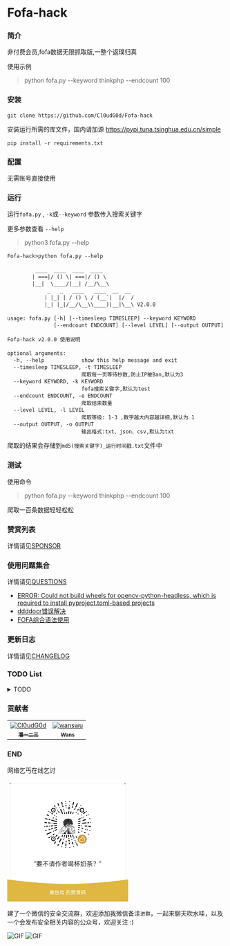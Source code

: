 # Fofa-hack

### 简介

非付费会员,fofa数据无限抓取版,一整个返璞归真

使用示例
> python fofa.py --keyword thinkphp --endcount 100
### 安装

```shell
git clone https://github.com/Cl0udG0d/Fofa-hack
```

安装运行所需的库文件，国内请加源 https://pypi.tuna.tsinghua.edu.cn/simple

```shell
pip install -r requirements.txt
```

### 配置

无需账号直接使用

### 运行

运行`fofa.py` , `-k`或`--keyword` 参数传入搜索关键字

更多参数查看 `--help`

> python3 fofa.py --help

```shell
Fofa-hack>python fofa.py --help

         ____  ____  ____  ____                 
        | ===|/ () \| ===|/ () \                
        |__|  \____/|__| /__/\__\               
             _   _   ____   ____  __  __        
            | |_| | / () \ / (__`|  |/  /       
            |_| |_|/__/\__\\____)|__|\__\ V2.0.0
                                                
usage: fofa.py [-h] [--timesleep TIMESLEEP] --keyword KEYWORD         
               [--endcount ENDCOUNT] [--level LEVEL] [--output OUTPUT]
                                                                      
Fofa-hack v2.0.0 使用说明                                             

optional arguments:
  -h, --help            show this help message and exit
  --timesleep TIMESLEEP, -t TIMESLEEP
                        爬取每一页等待秒数,防止IP被Ban,默认为3
  --keyword KEYWORD, -k KEYWORD
                        fofa搜索关键字,默认为test
  --endcount ENDCOUNT, -e ENDCOUNT
                        爬取结束数量
  --level LEVEL, -l LEVEL
                        爬取等级: 1-3 ,数字越大内容越详细,默认为 1
  --output OUTPUT, -o OUTPUT
                        输出格式:txt、json、csv,默认为txt
```

爬取的结果会存储到`md5(搜索关键字)_运行时间戳.txt`文件中

### 测试

使用命令 

> python fofa.py --keyword thinkphp --endcount 100

爬取一百条数据轻轻松松

### 赞赏列表

详情请见[SPONSOR](docs/SPONSOR.md)

### 使用问题集合

详情请见[QUESTIONS](docs/QUESTIONS.md)

+ [ERROR: Could not build wheels for opencv-python-headless, which is required to install pyproject.toml-based projects](docs/QUESTIONS.md#opencv-python错误)
+ [ddddocr错误解决](docs/QUESTIONS.md#ddddocr错误解决)
+ [FOFA综合语法使用](docs/QUESTIONS.md#FOFA综合语法使用)

### 更新日志

详情请见[CHANGELOG](docs/CHANGELOG.md)

### TODO List
<details>
<summary>TODO</summary>
<table >
  <tr>
    <td>名称</td>
    <td>简介</td>
  </tr>
<tr>
    <td>支持代理池</td>
    <td>使用代理池的方式防止FOFA断开连接</td>
  </tr>
<tr>
    <td>支持多种导出格式</td>
    <td>支持json、txt、excel等方式导出结果</td>
  </tr>
<tr>
    <td>编写图形化界面</td>
    <td>生成可执行文件运行</td>
  </tr>
<tr>
    <td>增加程序稳定性</td>
    <td>防止程序因为各种情况运行失败或者被ban的情况</td>
  </tr>
<tr>
    <td>持续突破</td>
    <td>使用高级语法提高搜索准确率</td>
  </tr>
</table>
</details>

### 贡献者

<!-- readme: collaborators,contributors -start -->
<table>
<tr>
    <td align="center">
        <a href="https://github.com/Cl0udG0d">
            <img src="https://avatars.githubusercontent.com/u/45556496?v=4" width="100;" alt="Cl0udG0d"/>
            <br />
            <sub><b>潘一二三</b></sub>
        </a>
    </td>
    <td align="center">
        <a href="https://github.com/wanswu">
            <img src="https://avatars.githubusercontent.com/u/49047734?v=4" width="100;" alt="wanswu"/>
            <br />
            <sub><b>Wans</b></sub>
        </a>
    </td></tr>
</table>
<!-- readme: collaborators,contributors -end -->

### END 

网络乞丐在线乞讨
<div>
    <img  alt="PNG" src="./images/sponsor.png"  width="280px" />
</div>

建了一个微信的安全交流群，欢迎添加我微信备注`进群`，一起来聊天吹水哇，以及一个会发布安全相关内容的公众号，欢迎关注 :)

<div>
    <img  alt="GIF" src="https://springbird.oss-cn-beijing.aliyuncs.com/img/mmqrcode1632325540724.png"  width="280px" />
    <img  alt="GIF" src="https://springbird.oss-cn-beijing.aliyuncs.com/img/qrcode_for_gh_cead8e1080d6_344.jpg"  width="280px" />
</div>
